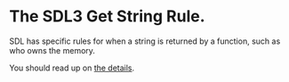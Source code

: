 # The SDL3 Get String Rule.

SDL has specific rules for when a string is returned by a function, such as who owns the memory.

You should read up on [the details](README/strings#the-sdl-get-string-rule).

